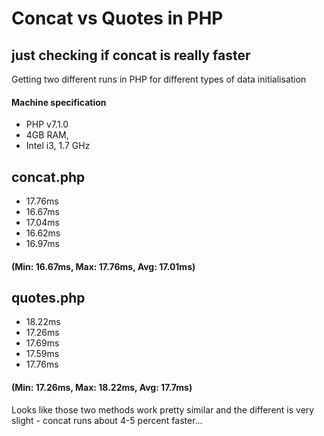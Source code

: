 # Concat vs Quotes in PHP
## just checking if concat is really faster

Getting two different runs in PHP for different types of data initialisation

#### Machine specification
* PHP v7.1.0
* 4GB RAM,
* Intel i3, 1.7 GHz

## concat.php
* 17.76ms
* 16.67ms
* 17.04ms
* 16.62ms
* 16.97ms
#### (Min: 16.67ms, Max: 17.76ms, Avg: 17.01ms)

## quotes.php
* 18.22ms
* 17.26ms
* 17.69ms
* 17.59ms
* 17.76ms
#### (Min: 17.26ms, Max: 18.22ms, Avg: 17.7ms)

Looks like those two methods work pretty similar and the different is very slight - concat runs about 4-5 percent faster...
